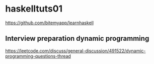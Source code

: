 # haskelltuts01
https://github.com/bitemyapp/learnhaskell



## Interview preparation dynamic programming
https://leetcode.com/discuss/general-discussion/491522/dynamic-programming-questions-thread

